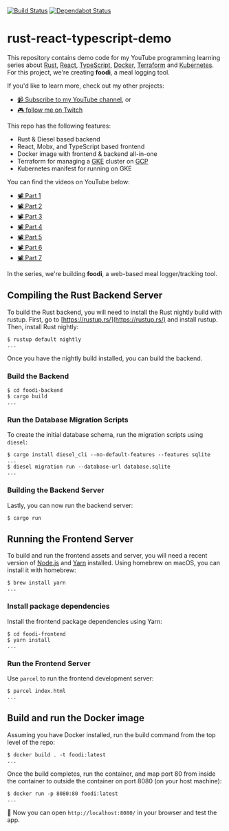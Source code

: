 [![Build Status](https://travis-ci.org/brndnmtthws/rust-react-typescript-demo.svg?branch=master)](https://travis-ci.org/brndnmtthws/rust-react-typescript-demo) [![Dependabot Status](https://api.dependabot.com/badges/status?host=github&repo=brndnmtthws/rust-react-typescript-demo)](https://dependabot.com)

# rust-react-typescript-demo

This repository contains demo code for my YouTube programming learning series about [Rust](https://www.rust-lang.org/), [React](https://reactjs.org/), [TypeScript](https://www.typescriptlang.org/), [Docker](https://docs.docker.com/install/), [Terraform](https://www.terraform.io/) and [Kubernetes](https://kubernetes.io/). For this project, we're creating **foodi**, a meal logging tool.

If you'd like to learn more, check out my other projects:

- [📹 Subscribe to my YouTube channel](https://www.youtube.com/c/BrendenMatthews/live), or
- [🎮 follow me on Twitch](https://www.twitch.tv/brndnmtthws)

This repo has the following features:

- Rust & Diesel based backend
- React, Mobx, and TypeScript based frontend
- Docker image with frontend & backend all-in-one
- Terraform for managing a [GKE](https://cloud.google.com/kubernetes-engine/) cluster on [GCP](https://cloud.google.com/)
- Kubernetes manifest for running on GKE

You can find the videos on YouTube below:

- [📽 Part 1](https://youtu.be/-DNF8qkJ0ws)
- [📽 Part 2](https://youtu.be/aRpUbu2wTiA)
- [📽 Part 3](https://youtu.be/GinLXQVqJM4)
- [📽 Part 4](https://youtu.be/daHmhL1UCIs)
- [📽 Part 5](https://youtu.be/xWf3VyThZJY)
- [📽 Part 6](https://youtu.be/KhuZb5mF7C0)
- [📽 Part 7](https://youtu.be/AOTswOoetjU)

In the series, we're building **foodi**, a web-based meal logger/tracking tool.

## Compiling the Rust Backend Server

To build the Rust backend, you will need to install the Rust nightly build
with rustup. First, go to [https://rustup.rs/](https://rustup.rs/) and
install rustup. Then, install Rust nightly:

```ShellSession
$ rustup default nightly
...
```

Once you have the nightly build installed, you can build the backend.

### Build the Backend

```ShellSession
$ cd foodi-backend
$ cargo build
...
```

### Run the Database Migration Scripts

To create the initial database schema, run the migration scripts using
`diesel`:

```ShellSession
$ cargo install diesel_cli --no-default-features --features sqlite
...
$ diesel migration run --database-url database.sqlite
...
```

### Building the Backend Server

Lastly, you can now run the backend server:

```ShellSession
$ cargo run
```

## Running the Frontend Server

To build and run the frontend assets and server, you will need a recent
version of [Node.js]() and [Yarn](https://yarnpkg.com/en/) installed. Using homebrew on macOS, you can
install it with homebrew:

```ShellSession
$ brew install yarn
...
```

### Install package dependencies

Install the frontend package dependencies using Yarn:

```ShellSession
$ cd foodi-frontend
$ yarn install
...
```

### Run the Frontend Server

Use `parcel` to run the frontend development server:

```ShellSession
$ parcel index.html
...
```

## Build and run the Docker image

Assuming you have Docker installed, run the build command from the top level of the repo:

```ShellSession
$ docker build . -t foodi:latest
...
```

Once the build completes, run the container, and map port 80 from inside the container to outside the container on port 8080 (on your host machine):

```ShellSession
$ docker run -p 8080:80 foodi:latest
...
```

🎉 Now you can open `http://localhost:8080/` in your browser and test the app.
